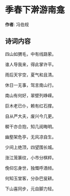 # 季春下澣游南龛

**作者**: 冯伯规

## 诗词内容

四山如猬毛，中有线路萦。

谁人导我来，得此掌许平。

雨后天宇空，夏气和且清。

休日一无事，驾言南山行。

南山有何好，翠壁列峥嵘。

巨木老已仆，赖有红石撑。

自从严大夫，废兴今几更。

穉干亦合抱，知几阅晦明。

幽壑架危亭，无风凉自生。

少间上绝顶，四望围长城。

涨江笼篆纹，小市分棋枰。

俛仰忘身世，独慨呼酒倾。

何知玉堂客，分杂巴叟耕。

下山喜同步，元自脚力轻。

